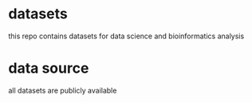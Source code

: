 # datasets

this repo contains datasets for data science and bioinformatics analysis
# data source
all datasets are publicly available
